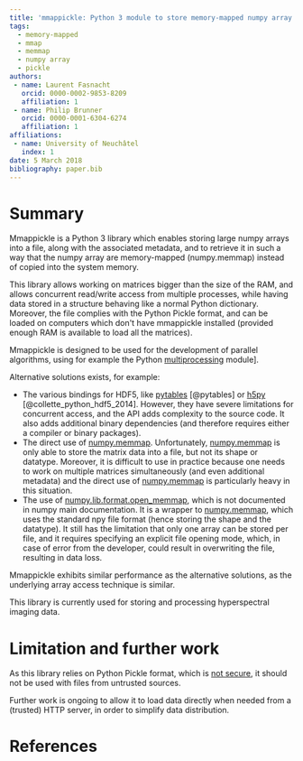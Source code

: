 ```yaml
---
title: 'mmappickle: Python 3 module to store memory-mapped numpy array in pickle format'
tags:
  - memory-mapped
  - mmap
  - memmap
  - numpy array
  - pickle
authors:
 - name: Laurent Fasnacht
   orcid: 0000-0002-9853-8209
   affiliation: 1
 - name: Philip Brunner
   orcid: 0000-0001-6304-6274
   affiliation: 1
affiliations:
 - name: University of Neuchâtel
   index: 1
date: 5 March 2018
bibliography: paper.bib
---
```


# Summary

Mmappickle is a Python 3 library which enables storing large numpy arrays into a file, along with the associated metadata, and to retrieve it in such a way that the numpy array are memory-mapped (numpy.memmap) instead of copied into the system memory.

This library allows working on matrices bigger than the size of the RAM, and allows concurrent read/write access from multiple processes, while having data stored in a structure behaving like a normal Python dictionary. Moreover, the file complies with the Python Pickle format, and can be loaded on computers which don't have mmappickle installed (provided enough RAM is available to load all the matrices).

Mmappickle is designed to be used for the development of parallel algorithms, using for example the Python [multiprocessing](https://docs.python.org/3/library/multiprocessing.html) module].
 
Alternative solutions exists, for example:
- The various bindings for HDF5, like [pytables](http://www.pytables.org/) [@pytables] or [h5py](https://www.h5py.org/) [@collette_python_hdf5_2014]. However, they have severe limitations for concurrent access, and the API adds complexity to the source code. It also adds additional binary dependencies (and therefore requires either a compiler or binary packages).
- The direct use of [numpy.memmap](https://docs.scipy.org/doc/numpy/reference/generated/numpy.memmap.html). Unfortunately, [numpy.memmap](https://docs.scipy.org/doc/numpy/reference/generated/numpy.memmap.html) is only able to store the matrix data into a file, but not its shape or datatype. Moreover, it is difficult to use in practice because one needs to work on multiple matrices simultaneously (and even additional metadata) and the direct use of [numpy.memmap](https://docs.scipy.org/doc/numpy/reference/generated/numpy.memmap.html) is particularly heavy in this situation.
- The use of [numpy.lib.format.open_memmap](https://github.com/numpy/numpy/blob/8d5bdd1/numpy/lib/format.py#L696), which is not documented in numpy main documentation. It is a wrapper to [numpy.memmap](https://docs.scipy.org/doc/numpy/reference/generated/numpy.memmap.html), which uses the standard npy file format (hence storing the shape and the datatype). It still has the limitation that only one array can be stored per file, and it requires specifying an explicit file opening mode, which, in case of error from the developer, could result in overwriting the file, resulting in data loss.

Mmappickle exhibits similar performance as the alternative solutions, as the underlying array access technique is similar.

This library is currently used for storing and processing hyperspectral imaging data.

# Limitation and further work

As this library relies on Python Pickle format, which is [not secure](https://docs.python.org/3/library/pickle.html), it should not be used with files from untrusted sources.

Further work is ongoing to allow it to load data directly when needed from a (trusted) HTTP server, in order to simplify data distribution.

# References
